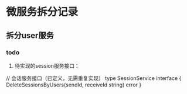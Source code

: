 # 微服务拆分记录

## 拆分user服务

### todo
1. 待实现的session服务接口：

// 会话服务接口（已定义，无需重复实现）
type SessionService interface {
    DeleteSessionsByUsers(sendId, receiveId string) error
}
